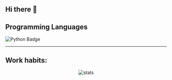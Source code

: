 ## Hi there 👋

<!--
**JSDaleman/JSDaleman** is a ✨ _special_ ✨ repository because its `README.md` (this file) appears on your GitHub profile.

Here are some ideas to get you started:

- 🔭 I’m currently working on ...
- 🌱 I’m currently learning ...
- 👯 I’m looking to collaborate on ...
- 🤔 I’m looking for help with ...
- 💬 Ask me about ...
- 📫 How to reach me: ...
- 😄 Pronouns: ...
- ⚡ Fun fact: ...
-->
## Programming Languages
![Python Badge](https://img.shields.io/badge/Python-blue?logo=python&logoColor=ffdd54)


___
## Work habits:
<p align = "center">
 <img src = "https://github-readme-stats.vercel.app/api/top-langs/?username=JSDaleman&hide=javascript,HTML,CSS&layout=compact&theme=tokyonight" alt="stats" />
<!--
<br/>
 <img src = "https://github-readme-stats.vercel.app/api?username=JSDaleman&show_icons=true&theme" alt="Sebastian Github Stats" />
-->

<p />